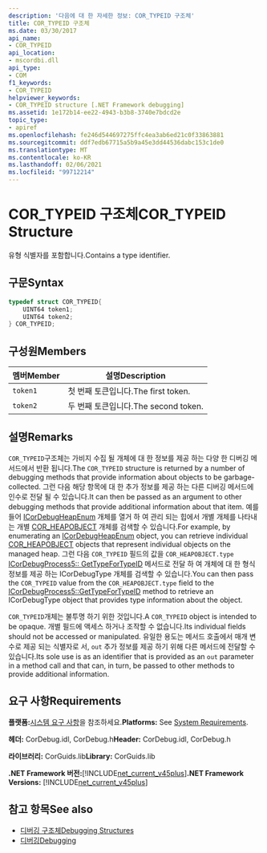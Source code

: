```yaml
---
description: '다음에 대 한 자세한 정보: COR_TYPEID 구조체'
title: COR_TYPEID 구조체
ms.date: 03/30/2017
api_name:
- COR_TYPEID
api_location:
- mscordbi.dll
api_type:
- COM
f1_keywords:
- COR_TYPEID
helpviewer_keywords:
- COR_TYPEID structure [.NET Framework debugging]
ms.assetid: 1e172b14-ee22-4943-b3b8-3740e7bdcd2e
topic_type:
- apiref
ms.openlocfilehash: fe246d544697275ffc4ea3ab6ed21c0f33863881
ms.sourcegitcommit: ddf7edb67715a5b9a45e3dd44536dabc153c1de0
ms.translationtype: MT
ms.contentlocale: ko-KR
ms.lasthandoff: 02/06/2021
ms.locfileid: "99712214"
---
```

# <a name="cor_typeid-structure"></a><span data-ttu-id="da868-103">COR_TYPEID 구조체</span><span class="sxs-lookup"><span data-stu-id="da868-103">COR_TYPEID Structure</span></span>

<span data-ttu-id="da868-104">유형 식별자를 포함합니다.</span><span class="sxs-lookup"><span data-stu-id="da868-104">Contains a type identifier.</span></span>  
  
## <a name="syntax"></a><span data-ttu-id="da868-105">구문</span><span class="sxs-lookup"><span data-stu-id="da868-105">Syntax</span></span>  
  
```cpp  
typedef struct COR_TYPEID{  
    UINT64 token1;  
    UINT64 token2;  
} COR_TYPEID;  
```  
  
## <a name="members"></a><span data-ttu-id="da868-106">구성원</span><span class="sxs-lookup"><span data-stu-id="da868-106">Members</span></span>  
  
|<span data-ttu-id="da868-107">멤버</span><span class="sxs-lookup"><span data-stu-id="da868-107">Member</span></span>|<span data-ttu-id="da868-108">설명</span><span class="sxs-lookup"><span data-stu-id="da868-108">Description</span></span>|  
|------------|-----------------|  
|`token1`|<span data-ttu-id="da868-109">첫 번째 토큰입니다.</span><span class="sxs-lookup"><span data-stu-id="da868-109">The first token.</span></span>|  
|`token2`|<span data-ttu-id="da868-110">두 번째 토큰입니다.</span><span class="sxs-lookup"><span data-stu-id="da868-110">The second token.</span></span>|  
  
## <a name="remarks"></a><span data-ttu-id="da868-111">설명</span><span class="sxs-lookup"><span data-stu-id="da868-111">Remarks</span></span>  

 <span data-ttu-id="da868-112">`COR_TYPEID`구조체는 가비지 수집 될 개체에 대 한 정보를 제공 하는 다양 한 디버깅 메서드에서 반환 됩니다.</span><span class="sxs-lookup"><span data-stu-id="da868-112">The `COR_TYPEID` structure is returned by a number of debugging methods that provide information about objects to be garbage-collected.</span></span> <span data-ttu-id="da868-113">그런 다음 해당 항목에 대 한 추가 정보를 제공 하는 다른 디버깅 메서드에 인수로 전달 될 수 있습니다.</span><span class="sxs-lookup"><span data-stu-id="da868-113">It can then be passed as an argument to other debugging methods that provide additional information about that item.</span></span> <span data-ttu-id="da868-114">예를 들어 [ICorDebugHeapEnum](icordebugheapenum-interface.md) 개체를 열거 하 여 관리 되는 힙에서 개별 개체를 나타내는 개별 [COR_HEAPOBJECT](cor-heapobject-structure.md) 개체를 검색할 수 있습니다.</span><span class="sxs-lookup"><span data-stu-id="da868-114">For example, by enumerating an [ICorDebugHeapEnum](icordebugheapenum-interface.md) object, you can retrieve individual [COR_HEAPOBJECT](cor-heapobject-structure.md) objects that represent individual objects on the managed heap.</span></span> <span data-ttu-id="da868-115">그런 다음 `COR_TYPEID` 필드의 값을 `COR_HEAPOBJECT.type` [ICorDebugProcess5:: GetTypeForTypeID](icordebugprocess5-gettypefortypeid-method.md) 메서드로 전달 하 여 개체에 대 한 형식 정보를 제공 하는 ICorDebugType 개체를 검색할 수 있습니다.</span><span class="sxs-lookup"><span data-stu-id="da868-115">You can then pass the `COR_TYPEID` value from the `COR_HEAPOBJECT.type` field to the [ICorDebugProcess5::GetTypeForTypeID](icordebugprocess5-gettypefortypeid-method.md) method to retrieve an ICorDebugType object that provides type information about the object.</span></span>  
  
 <span data-ttu-id="da868-116">`COR_TYPEID`개체는 불투명 하기 위한 것입니다.</span><span class="sxs-lookup"><span data-stu-id="da868-116">A `COR_TYPEID` object is intended to be opaque.</span></span> <span data-ttu-id="da868-117">개별 필드에 액세스 하거나 조작할 수 없습니다.</span><span class="sxs-lookup"><span data-stu-id="da868-117">Its individual fields should not be accessed or manipulated.</span></span> <span data-ttu-id="da868-118">유일한 용도는 메서드 호출에서 매개 변수로 제공 되는 식별자로 서, `out` 추가 정보를 제공 하기 위해 다른 메서드에 전달할 수 있습니다.</span><span class="sxs-lookup"><span data-stu-id="da868-118">Its sole use is as an identifier that is provided as an `out` parameter in a method call and that can, in turn, be passed to other methods to provide additional information.</span></span>  
  
## <a name="requirements"></a><span data-ttu-id="da868-119">요구 사항</span><span class="sxs-lookup"><span data-stu-id="da868-119">Requirements</span></span>  

 <span data-ttu-id="da868-120">**플랫폼:**[시스템 요구 사항](../../get-started/system-requirements.md)을 참조하세요.</span><span class="sxs-lookup"><span data-stu-id="da868-120">**Platforms:** See [System Requirements](../../get-started/system-requirements.md).</span></span>  
  
 <span data-ttu-id="da868-121">**헤더:** CorDebug.idl, CorDebug.h</span><span class="sxs-lookup"><span data-stu-id="da868-121">**Header:** CorDebug.idl, CorDebug.h</span></span>  
  
 <span data-ttu-id="da868-122">**라이브러리:** CorGuids.lib</span><span class="sxs-lookup"><span data-stu-id="da868-122">**Library:** CorGuids.lib</span></span>  
  
 <span data-ttu-id="da868-123">**.NET Framework 버전:**[!INCLUDE[net_current_v45plus](../../../../includes/net-current-v45plus-md.md)]</span><span class="sxs-lookup"><span data-stu-id="da868-123">**.NET Framework Versions:** [!INCLUDE[net_current_v45plus](../../../../includes/net-current-v45plus-md.md)]</span></span>  
  
## <a name="see-also"></a><span data-ttu-id="da868-124">참고 항목</span><span class="sxs-lookup"><span data-stu-id="da868-124">See also</span></span>

- [<span data-ttu-id="da868-125">디버깅 구조체</span><span class="sxs-lookup"><span data-stu-id="da868-125">Debugging Structures</span></span>](debugging-structures.md)
- [<span data-ttu-id="da868-126">디버깅</span><span class="sxs-lookup"><span data-stu-id="da868-126">Debugging</span></span>](index.md)
